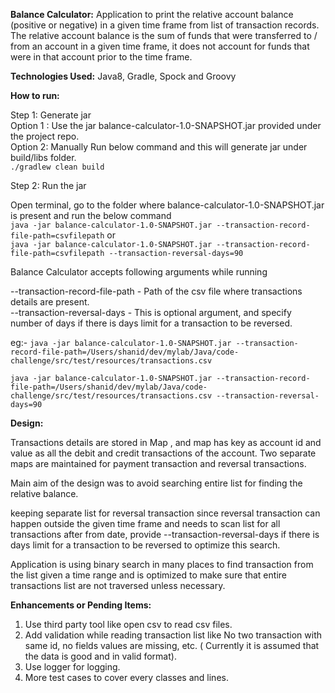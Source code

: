 **Balance Calculator:** 
Application to print the relative account balance (positive or negative) in a given time frame from list of transaction records. 
The relative account balance is the sum of funds that were transferred to / from an account in a given time frame, 
it does not account for funds that were in that account prior to the time frame.


**Technologies Used:**
Java8, Gradle, Spock and Groovy

**How to run:**

Step 1: Generate jar     
   Option 1 : Use the jar balance-calculator-1.0-SNAPSHOT.jar provided under the project repo.        
   Option 2: Manually Run below command and this will generate jar under build/libs folder.        
             `./gradlew clean build`
                 
Step 2: Run the jar       

   Open terminal, go to the folder where balance-calculator-1.0-SNAPSHOT.jar is present and run the below command       
    `java -jar balance-calculator-1.0-SNAPSHOT.jar --transaction-record-file-path=csvfilepath` 
   or        
    `java -jar balance-calculator-1.0-SNAPSHOT.jar --transaction-record-file-path=csvfilepath --transaction-reversal-days=90`

Balance Calculator accepts following arguments while running        

--transaction-record-file-path - Path of the csv file where transactions details are present.   
--transaction-reversal-days   - This is optional argument,  and specify number of days if there is days limit for a transaction to be reversed.      

eg:- 
`java -jar balance-calculator-1.0-SNAPSHOT.jar --transaction-record-file-path=/Users/shanid/dev/mylab/Java/code-challenge/src/test/resources/transactions.csv`     

`java -jar balance-calculator-1.0-SNAPSHOT.jar --transaction-record-file-path=/Users/shanid/dev/mylab/Java/code-challenge/src/test/resources/transactions.csv --transaction-reversal-days=90`      



**Design:**

Transactions details are stored in Map , and map has key as account id and value as all the debit and credit transactions of the account.
Two separate maps are maintained for payment transaction and reversal transactions.

Main aim of the design was to avoid searching entire list for finding the relative balance.

keeping separate list for reversal transaction since reversal transaction can happen outside the given time frame and needs to scan  list for all transactions after from date, provide --transaction-reversal-days if there is days limit for a transaction to be reversed to optimize this search.

Application is using binary search in many places to find transaction from the list given a time range and is optimized to make sure that entire transactions list are not traversed unless necessary.
 
 
**Enhancements or Pending Items:**

1. Use third party tool like open csv to read csv files.
2. Add validation while reading transaction list like No two transaction with same id, no fields values are missing, etc. ( Currently it is assumed that the data is good and in valid format).
3. Use logger for logging.
4. More test cases to cover every classes and lines.



